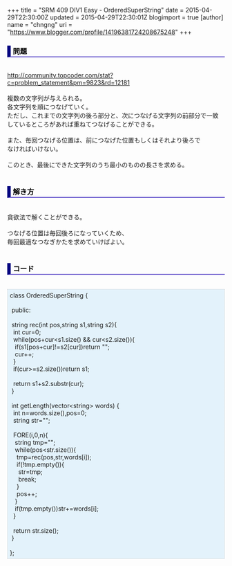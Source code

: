 +++
title = "SRM 409 DIV1 Easy - OrderedSuperString"
date = 2015-04-29T22:30:00Z
updated = 2015-04-29T22:30:01Z
blogimport = true 
[author]
	name = "chngng"
	uri = "https://www.blogger.com/profile/14196381724208675248"
+++

<div dir="ltr" style="text-align: left;" trbidi="on"><h3 style="border-bottom: 2px solid slateblue; border-left: 8px solid navy; color: black; padding: 0px 0px 1px 5px;">問題 </h3><br /><a href="http://community.topcoder.com/stat?c=problem_statement&amp;pm=9823&amp;rd=12181" target="_blank">http://community.topcoder.com/stat?c=problem_statement&amp;pm=9823&amp;rd=12181</a><br /><br />複数の文字列が与えられる。<br />各文字列を順につなげていく。<br />ただし、これまでの文字列の後ろ部分と、次につなげる文字列の前部分で一致<br />しているところがあれば重ねてつなげることができる。<br /><br />また、毎回つなげる位置は、前につなげた位置もしくはそれより後ろで<br />なければいけない。<br /><br />このとき、最後にできた文字列のうち最小のものの長さを求める。<br /><br /><h3 style="border-bottom: 2px solid slateblue; border-left: 8px solid navy; color: black; padding: 0px 0px 1px 5px;">解き方 </h3><br />貪欲法で解くことができる。<br /><div><br /></div>つなげる位置は毎回後ろになっていくため、<br />毎回最適なつなぎかたを求めていけばよい。<br /><br /><h3 style="border-bottom: 2px solid slateblue; border-left: 8px solid navy; color: black; padding: 0px 0px 1px 5px;">コード </h3><br /><div style="background-color: #e3f2fb; border: 1px dotted #CCCCCC; padding: 5px;">class OrderedSuperString {<br /><br /><span class="Apple-tab-span" style="white-space: pre;"> </span>public:<br /><br /><span class="Apple-tab-span" style="white-space: pre;"> </span>string rec(int pos,string s1,string s2){<br /><span class="Apple-tab-span" style="white-space: pre;">  </span>int cur=0;<br /><span class="Apple-tab-span" style="white-space: pre;">  </span>while(pos+cur&lt;s1.size() &amp;&amp; cur&lt;s2.size()){<br /><span class="Apple-tab-span" style="white-space: pre;">   </span>if(s1[pos+cur]!=s2[cur])return "";<br /><span class="Apple-tab-span" style="white-space: pre;">   </span>cur++;<br /><span class="Apple-tab-span" style="white-space: pre;">  </span>}<br /><span class="Apple-tab-span" style="white-space: pre;">  </span>if(cur&gt;=s2.size())return s1;<br /><br /><span class="Apple-tab-span" style="white-space: pre;">  </span>return s1+s2.substr(cur);<br /><span class="Apple-tab-span" style="white-space: pre;"> </span>}<br /><br /><span class="Apple-tab-span" style="white-space: pre;"> </span>int getLength(vector&lt;string&gt; words) {<br /><span class="Apple-tab-span" style="white-space: pre;">  </span>int n=words.size(),pos=0;<br /><span class="Apple-tab-span" style="white-space: pre;">  </span>string str="";<br /><br /><span class="Apple-tab-span" style="white-space: pre;">  </span>FORE(i,0,n){<br /><span class="Apple-tab-span" style="white-space: pre;">   </span>string tmp="";<br /><span class="Apple-tab-span" style="white-space: pre;">   </span>while(pos&lt;str.size()){<br /><span class="Apple-tab-span" style="white-space: pre;">    </span>tmp=rec(pos,str,words[i]);<br /><span class="Apple-tab-span" style="white-space: pre;">    </span>if(!tmp.empty()){<br /><span class="Apple-tab-span" style="white-space: pre;">     </span>str=tmp;<br /><span class="Apple-tab-span" style="white-space: pre;">     </span>break;<br /><span class="Apple-tab-span" style="white-space: pre;">    </span>}<br /><span class="Apple-tab-span" style="white-space: pre;">    </span>pos++;<br /><span class="Apple-tab-span" style="white-space: pre;">   </span>}<br /><span class="Apple-tab-span" style="white-space: pre;">   </span>if(tmp.empty())str+=words[i];<br /><span class="Apple-tab-span" style="white-space: pre;">  </span>}<br /><br /><span class="Apple-tab-span" style="white-space: pre;">  </span>return str.size();<br /><span class="Apple-tab-span" style="white-space: pre;"> </span>}<br /><br />};</div></div>

